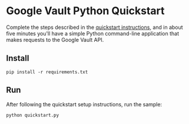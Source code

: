 # Google Vault Python Quickstart

Complete the steps described in the [quickstart instructions](
https://developers.google.com/vault/quickstart/python), and in about
five minutes you'll have a simple Python command-line application that makes
requests to the Google Vault API.

## Install

```shell
pip install -r requirements.txt
```

## Run

After following the quickstart setup instructions, run the sample:

```shell
python quickstart.py
```
